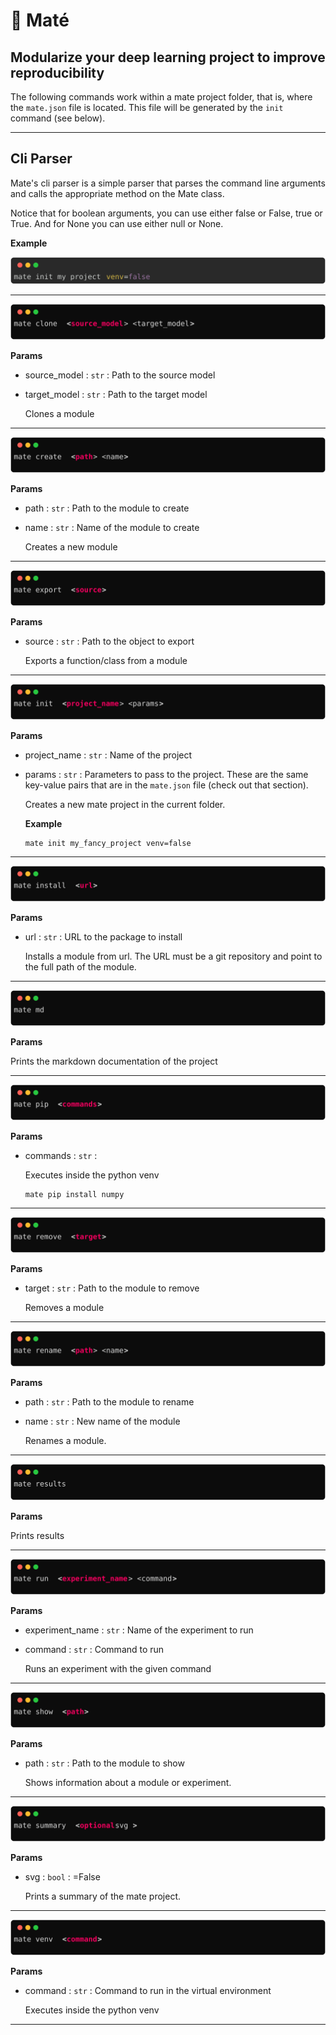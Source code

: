 
# 🧉 Maté


## Modularize your deep learning project to improve reproducibility

The following commands work within a mate project folder, that is, where the `mate.json` file is located. This file will be generated by the `init` command (see below).

--- 

## Cli Parser

Mate's cli parser is a simple parser that parses the command line arguments and calls the appropriate method on the Mate class.

Notice that for boolean arguments, you can use either false or False, true or True. And for None you can use either null or None.

**Example**

<p align="center" style="">
            <img src="./imgs/None_3544d72fc758ab7373e7fc0a62fa00d2.svg" alt="Your Image">
        </p>


--- 

<p align="center" style="">
            <img src="./imgs/None_4037377bc378e704d6d194aae279e805.svg" alt="Your Image">
        </p>

**Params**
 - source_model : `str` :  Path to the source model
- target_model : `str` :  Path to the target model


   Clones a module
   
---

<p align="center" style="">
            <img src="./imgs/None_2f8423457d4d795d4599c299dcd32ca4.svg" alt="Your Image">
        </p>

**Params**
 - path : `str` :  Path to the module to create
- name : `str` :  Name of the module to create


   Creates a new module
   
---

<p align="center" style="">
            <img src="./imgs/None_0d07d38f401b10faff440606c8859a77.svg" alt="Your Image">
        </p>

**Params**
 - source : `str` :  Path to the object to export


   Exports a function/class from a module
   
---

<p align="center" style="">
            <img src="./imgs/None_bdb5ca53186e84af2d0e0bca9a2e3965.svg" alt="Your Image">
        </p>

**Params**
 - project_name : `str` :  Name of the project
- params : `str` :  Parameters to pass to the project. These are the same key-value pairs that are in the `mate.json` file (check out that section).



   Creates a new mate project in the current folder.

   **Example**

   ```
   mate init my_fancy_project venv=false
   ```
   
---

<p align="center" style="">
            <img src="./imgs/None_d480b2e525c8b26015bbaedd20726968.svg" alt="Your Image">
        </p>

**Params**
 - url : `str` :  URL to the package to install


   Installs a module from url. The URL must be a git repository and point to the full path of the module.

   
---

<p align="center" style="">
            <img src="./imgs/None_c7c4fbdf8f87b05d915e575495c4ce5d.svg" alt="Your Image">
        </p>

**Params**



   Prints the markdown documentation of the project
   
---

<p align="center" style="">
            <img src="./imgs/None_a6022e0dca92ffdc226318253fdb79c6.svg" alt="Your Image">
        </p>

**Params**
 - commands : `str` : 


   Executes inside the python venv

   ```
   mate pip install numpy
   ```
   
---

<p align="center" style="">
            <img src="./imgs/None_c80d50f48421cb46786c50839998af3b.svg" alt="Your Image">
        </p>

**Params**
 - target : `str` :  Path to the module to remove



   Removes a module
   
---

<p align="center" style="">
            <img src="./imgs/None_c239340a7b6a82c153b13b3c64e34e87.svg" alt="Your Image">
        </p>

**Params**
 - path : `str` :  Path to the module to rename
- name : `str` :  New name of the module



   Renames a module.
   
---

<p align="center" style="">
            <img src="./imgs/None_e1f780bb4df38a4621753acbbe63c79c.svg" alt="Your Image">
        </p>

**Params**



   Prints results
   
---

<p align="center" style="">
            <img src="./imgs/None_49875dd6a3c780ddcf3cd74a3ac6d7a5.svg" alt="Your Image">
        </p>

**Params**
 - experiment_name : `str` :  Name of the experiment to run
- command : `str` :  Command to run



   Runs an experiment with the given command
   
---

<p align="center" style="">
            <img src="./imgs/None_2f31bf3c0971ebd025d82ce04061f021.svg" alt="Your Image">
        </p>

**Params**
 - path : `str` :  Path to the module to show


   Shows information about a module or experiment.
   
---

<p align="center" style="">
            <img src="./imgs/None_616ea93624564ed66125e3411b9f9008.svg" alt="Your Image">
        </p>

**Params**
 - svg : `bool` : =False


   Prints a summary of the mate project.
   
---

<p align="center" style="">
            <img src="./imgs/None_943dbbe3651d0058fabc8034e5b0e39b.svg" alt="Your Image">
        </p>

**Params**
 - command : `str` :  Command to run in the virtual environment


   Executes inside the python venv
   
---